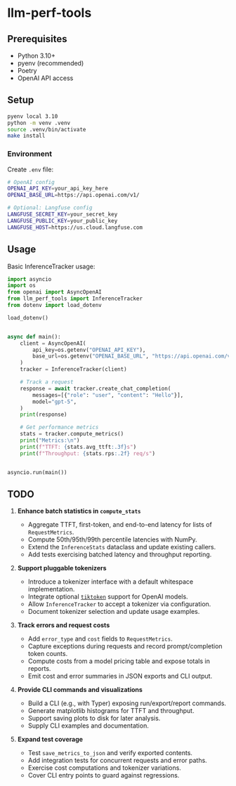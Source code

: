# llm-perf-tools

## Prerequisites

- Python 3.10+
- pyenv (recommended)
- Poetry
- OpenAI API access

## Setup

```bash
pyenv local 3.10
python -m venv .venv
source .venv/bin/activate
make install
```

### Environment

Create `.env` file:

```bash
# OpenAI config
OPENAI_API_KEY=your_api_key_here
OPENAI_BASE_URL=https://api.openai.com/v1/

# Optional: Langfuse config
LANGFUSE_SECRET_KEY=your_secret_key
LANGFUSE_PUBLIC_KEY=your_public_key
LANGFUSE_HOST=https://us.cloud.langfuse.com
```

## Usage

Basic InferenceTracker usage:

```python
import asyncio
import os
from openai import AsyncOpenAI
from llm_perf_tools import InferenceTracker
from dotenv import load_dotenv

load_dotenv()


async def main():
    client = AsyncOpenAI(
        api_key=os.getenv("OPENAI_API_KEY"),
        base_url=os.getenv("OPENAI_BASE_URL", "https://api.openai.com/v1"),
    )
    tracker = InferenceTracker(client)

    # Track a request
    response = await tracker.create_chat_completion(
        messages=[{"role": "user", "content": "Hello"}],
        model="gpt-5",
    )
    print(response)

    # Get performance metrics
    stats = tracker.compute_metrics()
    print("Metrics:\n")
    print(f"TTFT: {stats.avg_ttft:.3f}s")
    print(f"Throughput: {stats.rps:.2f} req/s")


asyncio.run(main())

```

## TODO

1. **Enhance batch statistics in `compute_stats`**
   - Aggregate TTFT, first-token, and end-to-end latency for lists of `RequestMetrics`.
   - Compute 50th/95th/99th percentile latencies with NumPy.
   - Extend the `InferenceStats` dataclass and update existing callers.
   - Add tests exercising batched latency and throughput reporting.

2. **Support pluggable tokenizers**
   - Introduce a tokenizer interface with a default whitespace implementation.
   - Integrate optional [`tiktoken`](https://github.com/openai/tiktoken) support for OpenAI models.
   - Allow `InferenceTracker` to accept a tokenizer via configuration.
   - Document tokenizer selection and update usage examples.

3. **Track errors and request costs**
   - Add `error_type` and `cost` fields to `RequestMetrics`.
   - Capture exceptions during requests and record prompt/completion token counts.
   - Compute costs from a model pricing table and expose totals in reports.
   - Emit cost and error summaries in JSON exports and CLI output.

4. **Provide CLI commands and visualizations**
   - Build a CLI (e.g., with Typer) exposing run/export/report commands.
   - Generate matplotlib histograms for TTFT and throughput.
   - Support saving plots to disk for later analysis.
   - Supply CLI examples and documentation.

5. **Expand test coverage**
   - Test `save_metrics_to_json` and verify exported contents.
   - Add integration tests for concurrent requests and error paths.
   - Exercise cost computations and tokenizer variations.
   - Cover CLI entry points to guard against regressions.


